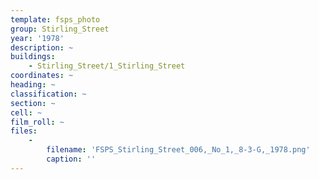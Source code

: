 ```yaml
---
template: fsps_photo
group: Stirling_Street
year: '1978'
description: ~
buildings:
    - Stirling_Street/1_Stirling_Street
coordinates: ~
heading: ~
classification: ~
section: ~
cell: ~
film_roll: ~
files:
    -
        filename: 'FSPS_Stirling_Street_006,_No_1,_8-3-G,_1978.png'
        caption: ''
---
```

